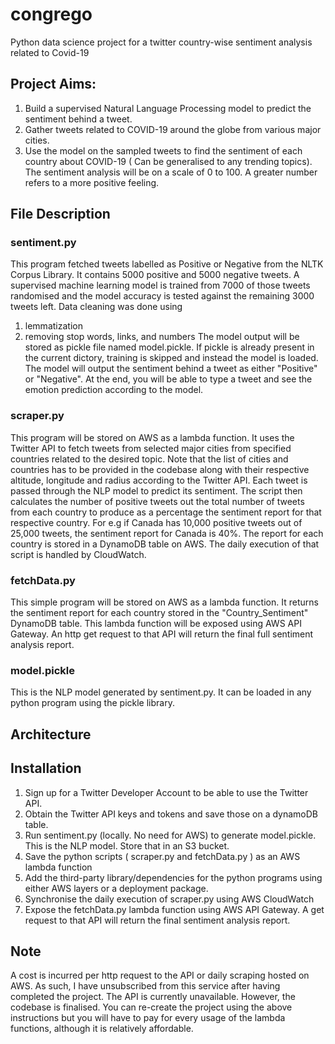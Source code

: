 # congrego
Python data science project for a twitter country-wise sentiment analysis related to Covid-19

## Project Aims:
1. Build a supervised Natural Language Processing model to predict the sentiment behind a tweet.
2. Gather tweets related to COVID-19 around the globe from various major cities.
3. Use the model on the sampled tweets to find the sentiment of each country about COVID-19 ( Can be generalised to any trending topics). The sentiment analysis will be on a scale of 0 to 100. A greater number refers to a more positive feeling.

## File Description
### sentiment.py 
This program fetched tweets labelled as Positive or Negative from the NLTK Corpus Library. 
It contains 5000 positive and 5000 negative tweets. A supervised machine learning model is trained from 
7000 of those tweets randomised and the model accuracy is tested against the remaining 3000 tweets left.
Data cleaning was done using 
1. lemmatization
2. removing stop words, links, and numbers
The model output will be stored as pickle file named model.pickle. If pickle is already present in the current dictory, training is skipped and instead the model is loaded.
The model will output the sentiment behind a tweet as either "Positive" or "Negative".
At the end, you will be able to type a tweet and see the emotion prediction according to the model.
### scraper.py 
This program will be stored on AWS as a lambda function. It uses the Twitter API to fetch tweets from selected major cities from specified countries related to the desired topic. Note that the list of cities and countries has to be provided in the codebase along with their respective altitude, longitude and radius according to the Twitter API. Each tweet is passed through the NLP model to predict its sentiment. The script then calculates the number of positive tweets out the total number of tweets from each country to produce as a percentage the sentiment report for that respective country. For e.g if Canada has 10,000 positive tweets out of 25,000 tweets, the sentiment report for Canada is 40%.
The report for each country is stored in a DynamoDB table on AWS. The daily execution of that script is handled by CloudWatch.
### fetchData.py 
This simple program will be stored on AWS as a lambda function. It returns the sentiment report for each country stored in the "Country_Sentiment" DynamoDB table. This lambda function will be exposed using AWS API Gateway. An http get request to that API will return the final full sentiment analysis report.
### model.pickle
This is the NLP model generated by sentiment.py. It can be loaded in any python program using the pickle library.

## Architecture

## Installation
1. Sign up for a Twitter Developer Account to be able to use the Twitter API. 
2. Obtain the Twitter API keys and tokens and save those on a dynamoDB table.
3. Run sentiment.py (locally. No need for AWS) to generate model.pickle. This is the NLP model. Store that in an S3 bucket.
4. Save the python scripts ( scraper.py and fetchData.py ) as an AWS lambda function
5. Add the third-party library/dependencies for the python programs using either AWS layers or a deployment package.
6. Synchronise the daily execution of scraper.py using AWS CloudWatch
7. Expose the fetchData.py lambda function using AWS API Gateway. A get request to that API will return the final sentiment analysis report.

## Note
A cost is incurred per http request to the API or daily scraping hosted on AWS. As such, I have unsubscribed from this service after having completed the project. The API is currently unavailable. However, the codebase is finalised. You can re-create the project using the above instructions but you will have to pay for every usage of the lambda functions, although it is relatively affordable.
